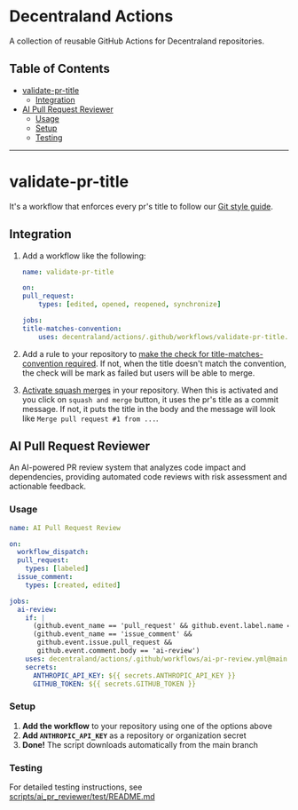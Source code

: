 # Decentraland Actions

A collection of reusable GitHub Actions for Decentraland repositories.

## Table of Contents

- [validate-pr-title](#validate-pr-title)
  - [Integration](#integration)
- [AI Pull Request Reviewer](#ai-pull-request-reviewer)
  - [Usage](#usage)
  - [Setup](#setup)
  - [Testing](#testing)

---

# validate-pr-title

It's a workflow that enforces every pr's title to follow our [Git style guide](https://github.com/decentraland/adr/blob/main/docs/ADR-6-git-style-guide.md).

## Integration

1. Add a workflow like the following:

    ```yaml
    name: validate-pr-title

    on:
    pull_request:
        types: [edited, opened, reopened, synchronize]

    jobs:
    title-matches-convention:
        uses: decentraland/actions/.github/workflows/validate-pr-title.yml@main
    ```
2. Add a rule to your repository to [make the check for title-matches-convention required](docs/check_required/CHECK_REQUIRED.md). If not, when the title doesn't match the convention, the check will be mark as failed but users will be able to merge.

3. [Activate squash merges](docs/squash_merge/SQUASH_MERGE.md) in your repository. When this is activated and you click on `squash and merge` button, it uses the pr's title as a commit message. If not, it puts the title in the body and the message will look like `Merge pull request #1 from ...`.

## AI Pull Request Reviewer

An AI-powered PR review system that analyzes code impact and dependencies, providing automated code reviews with risk assessment and actionable feedback.

### Usage

```yaml
name: AI Pull Request Review

on:
  workflow_dispatch:
  pull_request:
    types: [labeled]
  issue_comment:
    types: [created, edited]

jobs:
  ai-review:
    if: |
      (github.event_name == 'pull_request' && github.event.label.name == 'ai-review') ||
      (github.event_name == 'issue_comment' && 
       github.event.issue.pull_request &&
       github.event.comment.body == 'ai-review')
    uses: decentraland/actions/.github/workflows/ai-pr-review.yml@main
    secrets:
      ANTHROPIC_API_KEY: ${{ secrets.ANTHROPIC_API_KEY }}
      GITHUB_TOKEN: ${{ secrets.GITHUB_TOKEN }}
```

### Setup
1. **Add the workflow** to your repository using one of the options above
2. **Add `ANTHROPIC_API_KEY`** as a repository or organization secret
3. **Done!** The script downloads automatically from the main branch

### Testing

For detailed testing instructions, see [scripts/ai_pr_reviewer/test/README.md](scripts/ai_pr_reviewer/test/README.md)
